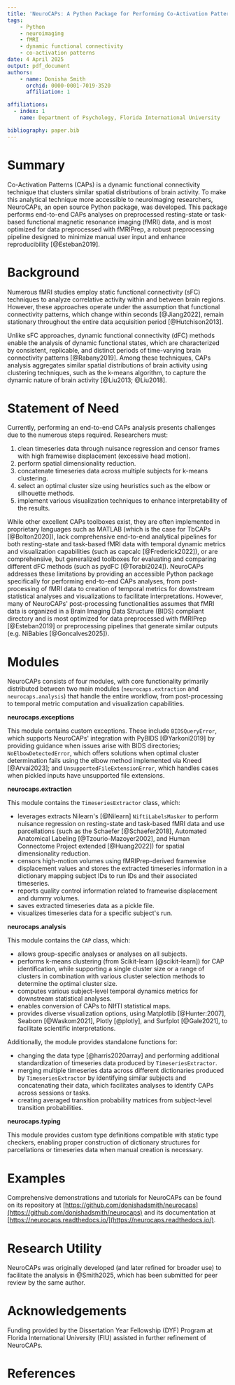 ```yaml
---
title: 'NeuroCAPs: A Python Package for Performing Co-Activation Patterns Analyses on Resting-State and Task-Based fMRI Data'
tags:
    - Python
    - neuroimaging
    - fMRI
    - dynamic functional connectivity
    - co-activation patterns
date: 4 April 2025
output: pdf_document
authors:
    - name: Donisha Smith
      orchid: 0000-0001-7019-3520
      affiliation: 1

affiliations:
  - index: 1
    name: Department of Psychology, Florida International University

bibliography: paper.bib
---
```


# Summary
Co-Activation Patterns (CAPs) is a dynamic functional connectivity technique that clusters similar spatial distributions
of brain activity. To make this analytical technique more accessible to neuroimaging researchers, NeuroCAPs,
an open source Python package, was developed. This package performs end-to-end CAPs analyses on preprocessed resting-state
or task-based functional magnetic resonance imaging (fMRI) data, and is most optimized for data preprocessed with
fMRIPrep, a robust preprocessing pipeline designed to minimize manual user input and enhance reproducibility
[@Esteban2019].

# Background
Numerous fMRI studies employ static functional connectivity (sFC) techniques to analyze correlative activity within and
between brain regions. However, these approaches operate under the assumption that functional connectivity patterns,
which change within seconds [@Jiang2022], remain stationary throughout the entire data acquisition period
[@Hutchison2013].

Unlike sFC approaches, dynamic functional connectivity (dFC) methods enable the analysis of dynamic functional states,
which are characterized by consistent, replicable, and distinct periods of time-varying brain connectivity patterns
[@Rabany2019]. Among these techniques, CAPs analysis aggregates similar spatial distributions of brain activity using
clustering techniques, such as the k-means algorithm, to capture the dynamic nature of brain activity [@Liu2013; @Liu2018].

# Statement of Need
Currently, performing an end-to-end CAPs analysis presents challenges due to the numerous steps required. Researchers must:

1. clean timeseries data through nuisance regression and censor frames with high framewise displacement (excessive head motion).
2. perform spatial dimensionality reduction.
3. concatenate timeseries data across multiple subjects for k-means clustering.
4. select an optimal cluster size using heuristics such as the elbow or silhouette methods.
5. implement various visualization techniques to enhance interpretability of the results.

While other excellent CAPs toolboxes exist, they are often implemented in proprietary languages such as MATLAB
(which is the case for TbCAPs [@Bolton2020]), lack comprehensive end-to-end analytical pipelines for both
resting-state and task-based fMRI data with temporal dynamic metrics and visualization capabilities (such as capcalc
[@Frederick2022]), or are comprehensive, but generalized toolboxes for evaluating and comparing different dFC
methods (such as pydFC [@Torabi2024]). NeuroCAPs addresses these limitations by providing an accessible Python package
specifically for performing end-to-end CAPs analyses, from post-processing of fMRI data to creation of temporal metrics
for downstream statistical analyses and visualizations to facilitate interpretations. However, many of NeuroCAPs'
post-processing functionalities assumes that fMRI data is organized in a Brain Imaging Data Structure (BIDS) compliant
directory and is most optimized for data preprocessed with fMRIPrep [@Esteban2019] or preprocessing pipelines
that generate similar outputs (e.g. NiBabies [@Goncalves2025]).

# Modules
NeuroCAPs consists of four modules, with core functionality primarily distributed between two main modules
(`neurocaps.extraction` and `neurocaps.analysis`) that handle the entire workflow, from post-processing to temporal
metric computation and visualization capabilities.

**neurocaps.exceptions**

This module contains custom exceptions. These include `BIDSQueryError`, which supports NeuroCAPs' integration with
PyBIDS [@Yarkoni2019] by providing guidance when issues arise with BIDS directories; `NoElbowDetectedError`, which
offers solutions when optimal cluster determination fails using the elbow method implemented via Kneed [@Arvai2023];
and ``UnsupportedFileExtensionError``, which handles cases when pickled inputs have unsupported file extensions.

**neurocaps.extraction**

This module contains the `TimeseriesExtractor` class, which:

- leverages extracts Nilearn's [@Nilearn] `NiftiLabelsMasker` to perform nuisance regression on resting-state and
task-based fMRI data and use parcellations (such as the Schaefer [@Schaefer2018], Automated Anatomical
Labeling [@Tzourio-Mazoyer2002], and Human Connectome Project extended [@Huang2022]) for spatial
dimensionality reduction.
- censors high-motion volumes using fMRIPrep-derived framewise displacement values and stores the extracted timeseries
information in a dictionary mapping subject IDs to run IDs and their associated timeseries.
- reports quality control information related to framewise displacement and dummy volumes.
- saves extracted timeseries data as a pickle file.
- visualizes timeseries data for a specific subject's run.

**neurocaps.analysis**

This module contains the `CAP` class, which:

- allows group-specific analyses or analyses on all subjects.
- performs k-means clustering (from Scikit-learn [@scikit-learn]) for CAP identification, while supporting a single
cluster size or a range of clusters in combination with various cluster selection methods to determine the optimal
cluster size.
- computes various subject-level temporal dynamics metrics for downstream statistical analyses.
- enables conversion of CAPs to NIfTI statistical maps.
- provides diverse visualization options, using Matplotlib [@Hunter:2007], Seaborn [@Waskom2021], Plotly [@plotly], and
Surfplot [@Gale2021], to facilitate scientific interpretations.

Additionally, the module provides standalone functions for:

- changing the data type [@harris2020array] and performing additional standardization of timeseries data produced by
`TimeseriesExtractor`.
- merging multiple timeseries data across different dictionaries produced by `TimeseriesExtractor` by identifying
similar subjects and concatenating their data, which facilitates analyses to identify CAPs across sessions or
tasks.
- creating averaged transition probability matrices from subject-level transition probabilities.

**neurocaps.typing**

This module provides custom type definitions compatible with static type checkers, enabling proper construction of
dictionary structures for parcellations or timeseries data when manual creation is necessary.

# Examples
Comprehensive demonstrations and tutorials for NeuroCAPs can be found on its repository at
[https://github.com/donishadsmith/neurocaps](https://github.com/donishadsmith/neurocaps)
and its documentation at [https://neurocaps.readthedocs.io/](https://neurocaps.readthedocs.io/).

# Research Utility
NeuroCAPs was originally developed (and later refined for broader use) to facilitate the analysis in @Smith2025,
which has been submitted for peer review by the same author.

# Acknowledgements
Funding provided by the Dissertation Year Fellowship (DYF) Program at Florida International University (FIU) assisted
in further refinement of NeuroCAPs.

# References
